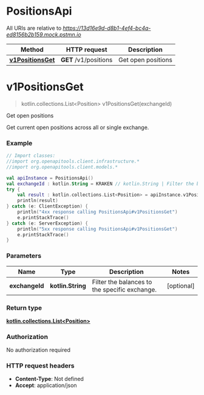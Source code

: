 # PositionsApi

All URIs are relative to *https://13d16e9d-d8b1-4ef4-bc4a-ed8156b2b159.mock.pstmn.io*

Method | HTTP request | Description
------------- | ------------- | -------------
[**v1PositionsGet**](PositionsApi.md#v1PositionsGet) | **GET** /v1/positions | Get open positions


<a name="v1PositionsGet"></a>
# **v1PositionsGet**
> kotlin.collections.List&lt;Position&gt; v1PositionsGet(exchangeId)

Get open positions

Get current open positions across all or single exchange.

### Example
```kotlin
// Import classes:
//import org.openapitools.client.infrastructure.*
//import org.openapitools.client.models.*

val apiInstance = PositionsApi()
val exchangeId : kotlin.String = KRAKEN // kotlin.String | Filter the balances to the specific exchange.
try {
    val result : kotlin.collections.List<Position> = apiInstance.v1PositionsGet(exchangeId)
    println(result)
} catch (e: ClientException) {
    println("4xx response calling PositionsApi#v1PositionsGet")
    e.printStackTrace()
} catch (e: ServerException) {
    println("5xx response calling PositionsApi#v1PositionsGet")
    e.printStackTrace()
}
```

### Parameters

Name | Type | Description  | Notes
------------- | ------------- | ------------- | -------------
 **exchangeId** | **kotlin.String**| Filter the balances to the specific exchange. | [optional]

### Return type

[**kotlin.collections.List&lt;Position&gt;**](Position.md)

### Authorization

No authorization required

### HTTP request headers

 - **Content-Type**: Not defined
 - **Accept**: application/json

